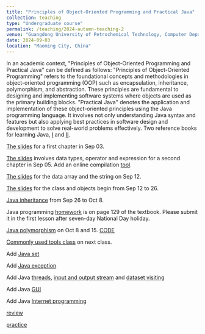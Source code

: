 ```yaml
---
title: "Principles of Object-Oriented Programming and Practical Java"
collection: teaching
type: "Undergraduate course"
permalink: /teaching/2024-autumn-teaching-2
venue: "Guangdong University of Petrochemical Technology, Computer Department"
date: 2024-09-03
location: "Maoming City, China"
---
```


In an academic context, "Principles of Object-Oriented Programming and Practical Java" can be defined as follows:
"Principles of Object-Oriented Programming" refers to the foundational concepts and methodologies in object-oriented programming (OOP) such as encapsulation, inheritance, polymorphism, and abstraction. These principles are fundamental to designing and implementing software systems where objects are used as the primary building blocks.
"Practical Java" denotes the application and implementation of these object-oriented principles using the Java programming language. It involves not only understanding Java syntax and features but also applying best practices in software design and development to solve real-world problems effectively. Two reference books for learning Java, [I](https://github.com/0voice/expert_readed_books/blob/master/%E8%BD%AF%E4%BB%B6%E6%8A%80%E6%9C%AF/Java%E6%A0%B8%E5%BF%83%E6%8A%80%E6%9C%AF(%E5%8D%B71)%EF%BC%9A%E5%9F%BA%E7%A1%80%E7%9F%A5%E8%AF%86(%E5%8E%9F%E4%B9%A6%E7%AC%AC8%E7%89%88).pdf) and [II](https://github.com/0voice/expert_readed_books/blob/master/%E8%BD%AF%E4%BB%B6%E6%8A%80%E6%9C%AF/Java%E6%A0%B8%E5%BF%83%E6%8A%80%E6%9C%AF%E5%8D%B7%202%20%E9%AB%98%E7%BA%A7%E7%89%B9%E6%80%A7%20%E5%8E%9F%E4%B9%A6%E7%AC%AC8%E7%89%88.pdf). 


[The slides](/files/0903-java_chapter01.pdf) for a first chapter in Sep 03. 

[The slides](/files/0905-java_chapter02.pdf) involves data types, operator and expression for a second chapter in Sep 05. Add an online compilation [tool](https://www.bejson.com/runcode/java/).

[The slides](/files/0912_java_dataArray.pdf) for the data array and the string on Sep 12.

[The slides](/files/0912_java_class_object.pdf) for the class and objects begin from Sep 12 to 26.

[Java inheritance](/files/0926_JAVA_inheritance.pdf) from Sep 26 to Oct 8.

Java programming [homework](/files/0905_SE_report_modul.docx) is on page 129 of the textbook. Please submit it in the first lesson after seven-day National Day holiday.

[Java polymorphism](/files/1015_JAVA_Polymorphism.pdf) on Oct 8 and 15. [CODE](/files/1015_JAVA_code.zip)

[Commonly used tools class](/files/1015_JAVA_tool_class.pdf) on next class.

Add [Java set](/files/1022_JAVA_set.pdf)

Add [Java exception](/files/1024_JAVA_Except.pdf)

Add Java [threads](/files/1029_Java_thread.pdf), [input and output stream](/files/1029_Java_input2output.pdf) and [dataset visiting](/files/1029_Java_datasetVisit.pdf)

Add Java [GUI](/files/1105_Java_GUI.pdf)

Add Java [Internet programming](/files/1107_Java_InternetPromgram.pdf)

[review](/files/1112_java_conclusion.pdf)

[practice](/files/1112_java_practice.pdf)